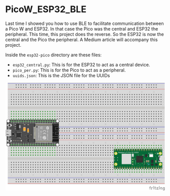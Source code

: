 # PicoW_ESP32_BLE
Last time I showed you how to use BLE to facilitate communication between a Pico W and ESP32. In that case the Pico was the central and ESP32 the peripheral. This time, this project does the reverse. So the ESP32 is now the central and the Pico the peripheral. A Medium article will accompany this project.

Inside the `esp32-pico` directory are these files:

* `esp32_central.py`: This is for the ESP32 to act as a central device.
* `pico_per.py`: This is for the Pico to act as a peripheral.
* `uuids.json`: This is the JSON file for the UUIDs

![image](https://github.com/sentairanger/PicoW_ESP32_BLE/blob/main/esp32-pico_bb.jpg)

